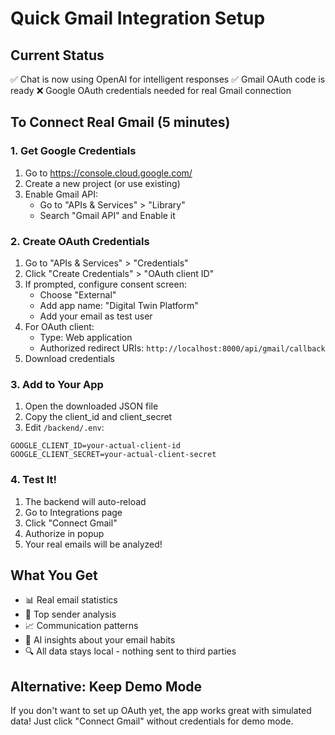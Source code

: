 # Quick Gmail Integration Setup

## Current Status
✅ Chat is now using OpenAI for intelligent responses
✅ Gmail OAuth code is ready
❌ Google OAuth credentials needed for real Gmail connection

## To Connect Real Gmail (5 minutes)

### 1. Get Google Credentials
1. Go to https://console.cloud.google.com/
2. Create a new project (or use existing)
3. Enable Gmail API:
   - Go to "APIs & Services" > "Library"
   - Search "Gmail API" and Enable it

### 2. Create OAuth Credentials
1. Go to "APIs & Services" > "Credentials"
2. Click "Create Credentials" > "OAuth client ID"
3. If prompted, configure consent screen:
   - Choose "External"
   - Add app name: "Digital Twin Platform"
   - Add your email as test user
4. For OAuth client:
   - Type: Web application
   - Authorized redirect URIs: `http://localhost:8000/api/gmail/callback`
5. Download credentials

### 3. Add to Your App
1. Open the downloaded JSON file
2. Copy the client_id and client_secret
3. Edit `/backend/.env`:
```env
GOOGLE_CLIENT_ID=your-actual-client-id
GOOGLE_CLIENT_SECRET=your-actual-client-secret
```

### 4. Test It!
1. The backend will auto-reload
2. Go to Integrations page
3. Click "Connect Gmail"
4. Authorize in popup
5. Your real emails will be analyzed!

## What You Get
- 📊 Real email statistics
- 👥 Top sender analysis
- 📈 Communication patterns
- 🤖 AI insights about your email habits
- 🔍 All data stays local - nothing sent to third parties

## Alternative: Keep Demo Mode
If you don't want to set up OAuth yet, the app works great with simulated data!
Just click "Connect Gmail" without credentials for demo mode.